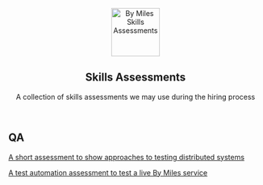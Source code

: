 <p align="center">
  <a href="http://github.com/kamranahmedse/developer-roadmap">
    <img src="https://images.bymiles.co.uk/images-by-miles/bymiles-logo.svg" alt="By Miles Skills Assessments" width="96" height="96">
  </a>
  <h2 align="center">Skills Assessments</h2>
  <p align="center">A collection of skills assessments we may use during the hiring process</p>
  <br>
</p>

## QA

[A short assessment to show approaches to testing distributed systems](qa-engineer-approach.md)

[A test automation assessment to test a live By Miles service](qa-engineer-ui-automation.md)

